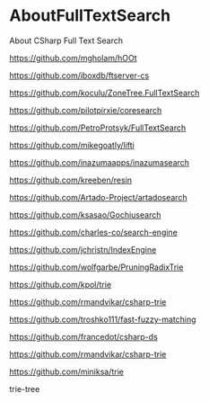 # AboutFullTextSearch
About CSharp Full Text Search


https://github.com/mgholam/hOOt

https://github.com/iboxdb/ftserver-cs

https://github.com/koculu/ZoneTree.FullTextSearch

https://github.com/pilotpirxie/coresearch

https://github.com/PetroProtsyk/FullTextSearch

https://github.com/mikegoatly/lifti

https://github.com/inazumaapps/inazumasearch

https://github.com/kreeben/resin

https://github.com/Artado-Project/artadosearch

https://github.com/ksasao/Gochiusearch

https://github.com/charles-co/search-engine


https://github.com/jchristn/IndexEngine


https://github.com/wolfgarbe/PruningRadixTrie

https://github.com/kpol/trie

https://github.com/rmandvikar/csharp-trie

https://github.com/troshko111/fast-fuzzy-matching

https://github.com/francedot/csharp-ds

https://github.com/rmandvikar/csharp-trie

https://github.com/miniksa/trie


trie-tree
